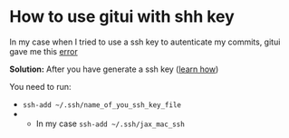 # How to use gitui with shh key

In my case when I tried to use a ssh key to autenticate my commits, gitui gave me this [error](https://github.com/extrawurst/gitui/issues/495)

**Solution:**
After you have generate a ssh key ([learn how](https://codewithsusan.com/notes/ssh-keys-and-github#generate-ssh-key-pair))

You need to run:
-  ```ssh-add ~/.ssh/name_of_you_ssh_key_file```
-  - In my case ```ssh-add ~/.ssh/jax_mac_ssh```


